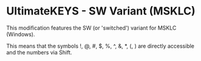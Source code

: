 # UltimateKEYS - SW Variant (MSKLC)

This modification features the SW (or 'switched') variant for MSKLC (Windows).

This means that the symbols !, @, #, $, %, ^, &, \*, (, ) are directly accessible and the numbers via Shift.
